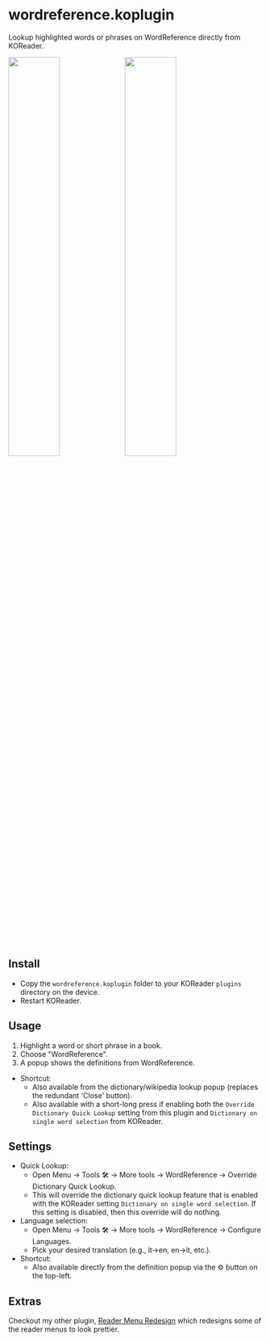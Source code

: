 # wordreference.koplugin

Lookup highlighted words or phrases on WordReference directly from KOReader.


<p align="left">
  <img src="https://github.com/user-attachments/assets/d6dcf619-65cc-4027-8be7-47941c7027f5" width=45%>
  <img src="https://github.com/user-attachments/assets/3184ec14-d38c-4d1c-915d-d0e3c0538b10" width=45%>
</p>


## Install

- Copy the `wordreference.koplugin` folder to your KOReader `plugins` directory on the device.
- Restart KOReader.

## Usage

1. Highlight a word or short phrase in a book.
2. Choose "WordReference".
3. A popup shows the definitions from WordReference.

- Shortcut:
  - Also available from the dictionary/wikipedia lookup popup (replaces the redundant 'Close' button).
  - Also available with a short-long press if enabling both the `Override Dictionary Quick Lookup` setting from this plugin and `Dictionary on single word selection` from KOReader.

## Settings

- Quick Lookup:
  - Open Menu → Tools 🛠️ → More tools → WordReference → Override Dictionary Quick Lookup.
  - This will override the dictionary quick lookup feature that is enabled with the KOReader setting `Dictionary on single word selection`. If this setting is disabled, then this override will do nothing.
- Language selection:
  - Open Menu → Tools 🛠️ → More tools → WordReference → Configure Languages.
  - Pick your desired translation (e.g., it→en, en→it, etc.).
- Shortcut:
  - Also available directly from the definition popup via the ⚙️ button on the top-left.

## Extras

Checkout my other plugin, [Reader Menu Redesign](https://github.com/kristianpennacchia/zzz-readermenuredesign.koplugin) which redesigns some of the reader menus to look prettier.
